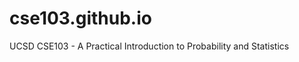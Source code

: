 cse103.github.io
================

UCSD CSE103 - A Practical Introduction to Probability and Statistics
